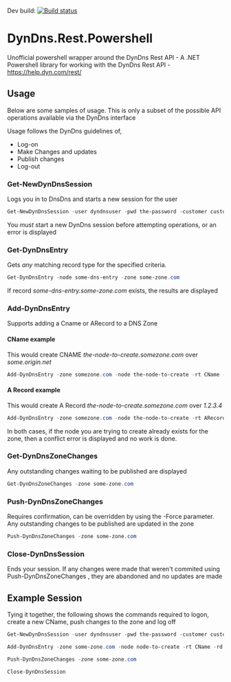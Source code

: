 Dev build: [![Build status](https://ci.appveyor.com/api/projects/status/qon08wyyd0m9y9dm?svg=true)](https://ci.appveyor.com/project/dylan-asos/dyndns-rest-powershell)

# DynDns.Rest.Powershell
Unofficial powershell wrapper around the DynDns Rest API -  A .NET Powershell library for working with the DynDns Rest API - https://help.dyn.com/rest/

## Usage
Below are some samples of usage. This is only a subset of the possible API operations available via the DynDns interface

Usage follows the DynDns guidelines of, 

* Log-on
* Make Changes and updates
* Publish changes
* Log-out

### Get-NewDynDnsSession

Logs you in to DnsDns and starts a new session for the user

```powershell
Get-NewDynDnsSession -user dyndnsuser -pwd the-password -customer customer-name
```

You *must* start a new DynDns session before attempting operations, or an error is displayed

### Get-DynDnsEntry

Gets *any* matching record type for the specified criteria. 

```powershell
Get-DynDnsEntry -node some-dns-entry -zone some-zone.com
```

If record *some-dns-entry.some-zone.com* exists, the results are displayed

### Add-DynDnsEntry

Supports adding a Cname or ARecord to a DNS Zone

#### CName example

This would create CNAME *the-node-to-create.somezone.com* over *some.origin.net*

```powershell
Add-DynDnsEntry -zone somezone.com -node the-node-to-create -rt CName -rd some.origin.net
```

#### A Record example

This would create A Record *the-node-to-create.somezone.com* over *1.2.3.4*

```powershell
Add-DynDnsEntry -zone somezone.com -node the-node-to-create -rt ARecord -rd 1.2.3.4
```

In both cases, if the node you are trying to create already exists for the zone, then a conflict error is displayed and no work is done.


### Get-DynDnsZoneChanges

Any outstanding changes waiting to be published are displayed

```powershell
Get-DynDnsZoneChanges -zone some-zone.com
```

### Push-DynDnsZoneChanges

Requires confirmation, can be overridden by using the -Force parameter. Any outstanding changes to be published are updated in the zone

```powershell
Push-DynDnsZoneChanges -zone some-zone.com
```

### Close-DynDnsSession

Ends your session. If any changes were made that weren't commited using Push-DynDnsZoneChanges , they are abandoned and no updates are made

## Example Session

Tying it together, the following shows the commands required to logon, create a new CName, push changes to the zone and log off

```powershell
Get-NewDynDnsSession -user dyndnsuser -pwd the-password -customer customer-name

Add-DynDnsEntry -zone some-zone.com -node node-to-create -rt CName -rd some.origin.net

Push-DynDnsZoneChanges -zone some-zone.com

Close-DynDnsSession
```

